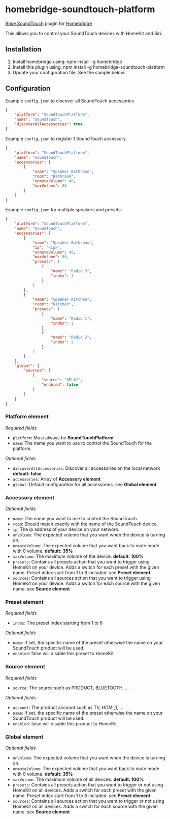 # homebridge-soundtouch-platform

[Bose SoundTouch](https://www.bose.com/soundtouch-systems.html) plugin for [Homebridge](https://github.com/nfarina/homebridge)

This allows you to control your SoundTouch devices with HomeKit and Siri.

## Installation
1. Install homebridge using: npm install -g homebridge
2. Install this plugin using: npm install -g homebridge-soundtouch-platform
3. Update your configuration file. See the sample below.

## Configuration
Example `config.json` to discover all SoundTouch accessories

```json
{
    "platform": "SoundTouchPlatform",
    "name": "SoundTouch",
    "discoverAllAccessories": true
}
```

Example `config.json` to register 1 SoundTouch accessory

```json
{
    "platform": "SoundTouchPlatform",
    "name": "SoundTouch",
    "accessories": [
        {
            "name": "Speaker Bathroom",
            "room": "Bathroom",
            "unmuteVolume": 40,
            "maxVolume": 80
        }
    ]
}
```

Example `config.json` for multiple speakers and presets:

```json
{
    "platform": "SoundTouchPlatform",
    "name": "SoundTouch",
    "accessories": [
        {
            "name": "Speaker Bathroom",
            "ip": "<ip>",
            "unmuteVolume": 40,
            "maxVolume": 80,
            "presets": [
                {
                    "name": "Radio 3",
                    "index": 3
                }
            ]
        },
        {
            "name": "Speaker Kitchen",
            "room": "Kitchen",
            "presets": [
                {
                    "name": "Radio 1",
                    "index": 1
                },
                {
                    "name": "Radio 2",
                    "index": 2
                }
            ]
        }
    ],
    "global": {
        "sources": [
            {
                "source": "QPLAY",
                "enabled": false
            }
        ]
    }
}
```

### Platform element
*Required fields*
* `platform`: Must always be **SoundTouchPlatform** 
* `name`: The name you want to use to control the SoundTouch for the platform.

*Optional fields*
* `discoverAllAccessories`: Discover all accessories on the local network **default: false**  
* `accessories`: Array of **Accessory element**
* `global`: Default configuration for all accessories. see **Global element**

### Accessory element
*Optional fields*
* `name`: The name you want to use to control the SoundTouch.
* `room`: Should match exactly with the name of the SoundTouch device.
* `ip`: The ip address of your device on your network.
* `onVolume`: The expected volume that you want when the device is turning on.
* `unmuteVolume`: The expected volume that you want back to mute mode with 0 volume. **default: 35%**
* `maxVolume`: The maximum volume of the device. **default: 100%**
* `presets`: Contains all presets action that you want to trigger using HomeKit on your device. Adds a switch for each preset with the given name.
 Preset index start from 1 to 6 included. see **Preset element**
* `sources`: Contains all sources action that you want to trigger using HomeKit on your device. Adds a switch for each source with the given name. see **Source element**
  
### Preset element
*Required fields*
* `index`: The preset index starting from 1 to 6

*Optional fields*
* `name`: If set, the specific name of the preset`otherwise the name on your SoundTouch product will be used.
* `enabled`: false will disable this preset to HomeKit

### Source element
*Required fields*
* `source`: The source such as PRODUCT, BLUETOOTH, ...

*Optional fields*
* `account`: The product account such as TV, HDMI_1, ...
* `name`: If set, the specific name of the preset otherwise the name on your SoundTouch product will be used.
* `enabled`: false will disable this product to HomeKit

### Global element
*Optional fields*
* `onVolume`: The expected volume that you want when the device is turning on.
* `unmuteVolume`: The expected volume that you want back to mute mode with 0 volume. **default: 35%**
* `maxVolume`: The maximum volume of all devices. **default: 100%**
* `presets`: Contains all presets action that you want to trigger or not using HomeKit on all devices. Adds a switch for each preset with the given name.
 Preset index start from 1 to 6 included. see **Preset element**
* `sources`: Contains all sources action that you want to trigger or not using HomeKit on all devices. Adds a switch for each source with the given name. see **Source element**
  